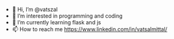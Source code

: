 - 👋 Hi, I’m @vatszal
- 👀 I’m interested in programming and coding
- 🌱 I’m currently learning flask and js
- 📫 How to reach me https://www.linkedin.com/in/vatsalmittal/

<!--- 💞️ I’m looking to collaborate on ...
vatszal/vatszal is a ✨ special ✨ repository because its `README.md` (this file) appears on your GitHub profile.
You can click the Preview link to take a look at your changes.
--->
